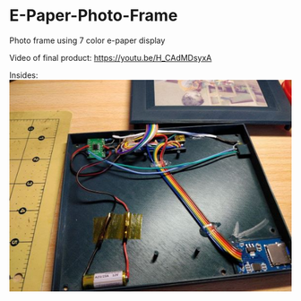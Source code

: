 # E-Paper-Photo-Frame
Photo frame using 7 color e-paper display

Video of final product: https://youtu.be/H_CAdMDsyxA

Insides:<br>
![Inside](https://github.com/geoavia/E-Paper-Photo-Frame/blob/main/photo_frame_inside.jpg)


